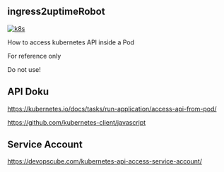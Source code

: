 ## ingress2uptimeRobot

[![k8s](https://img.shields.io/badge/Kubernetes-blue.svg)](https://github.com/kubernetes/kubernetes)


How to access kubernetes API inside a Pod

For reference only

Do not use!

## API Doku
https://kubernetes.io/docs/tasks/run-application/access-api-from-pod/

https://github.com/kubernetes-client/javascript

## Service Account
https://devopscube.com/kubernetes-api-access-service-account/
